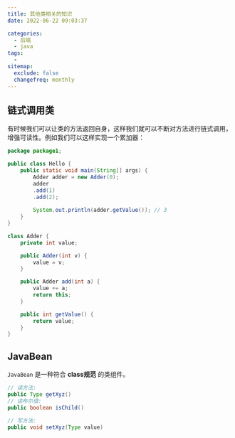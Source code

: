 ```yaml
---
title: 其他类相关的知识
date: 2022-06-22 09:03:37

categories:
  - 后端
  - java
tags:
  - 
sitemap:
  exclude: false
  changefreq: monthly
---
```


## 链式调用类

有时候我们可以让类的方法返回自身，这样我们就可以不断对方法进行链式调用，增强可读性。例如我们可以这样实现一个累加器：

```java
package package1;

public class Hello {
    public static void main(String[] args) {
        Adder adder = new Adder(0);
        adder
        .add(1)
        .add(2);
        
        System.out.println(adder.getValue()); // 3
    }
}

class Adder {
    private int value;

    public Adder(int v) {
        value = v;
    }

    public Adder add(int a) {
        value += a;
        return this;
    }

    public int getValue() {
        return value;
    }
}

```

## JavaBean

`JavaBean` 是一种符合 **class规范** 的类组件。 

```java
// 读方法:
public Type getXyz()
// 读布尔值:
public boolean isChild()

// 写方法:
public void setXyz(Type value)
```
